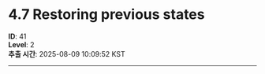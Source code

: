 # 4.7 Restoring previous states

**ID**: 41  
**Level**: 2  
**추출 시간**: 2025-08-09 10:09:52 KST

---

<!-- 내용 추출 실패: start_pos=3525, end_pos=908 -->

